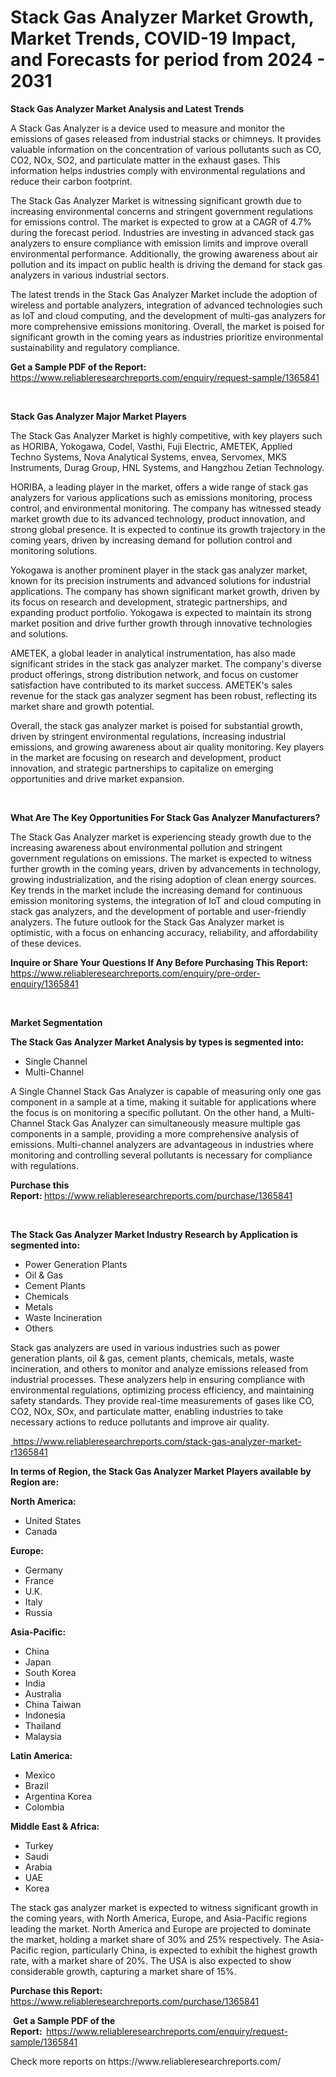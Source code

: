 <p><h1>Stack Gas Analyzer Market Growth, Market Trends, COVID-19 Impact, and Forecasts for period from 2024 - 2031</h1></p><p><strong>Stack Gas Analyzer Market Analysis and Latest Trends</strong></p>
<p><p>A Stack Gas Analyzer is a device used to measure and monitor the emissions of gases released from industrial stacks or chimneys. It provides valuable information on the concentration of various pollutants such as CO, CO2, NOx, SO2, and particulate matter in the exhaust gases. This information helps industries comply with environmental regulations and reduce their carbon footprint.</p><p>The Stack Gas Analyzer Market is witnessing significant growth due to increasing environmental concerns and stringent government regulations for emissions control. The market is expected to grow at a CAGR of 4.7% during the forecast period. Industries are investing in advanced stack gas analyzers to ensure compliance with emission limits and improve overall environmental performance. Additionally, the growing awareness about air pollution and its impact on public health is driving the demand for stack gas analyzers in various industrial sectors.</p><p>The latest trends in the Stack Gas Analyzer Market include the adoption of wireless and portable analyzers, integration of advanced technologies such as IoT and cloud computing, and the development of multi-gas analyzers for more comprehensive emissions monitoring. Overall, the market is poised for significant growth in the coming years as industries prioritize environmental sustainability and regulatory compliance.</p></p>
<p><strong>Get a Sample PDF of the Report:&nbsp;</strong> <a href="https://www.reliableresearchreports.com/enquiry/request-sample/1365841">https://www.reliableresearchreports.com/enquiry/request-sample/1365841</a></p>
<p>&nbsp;</p>
<p><strong>Stack Gas Analyzer Major Market Players</strong></p>
<p><p>The Stack Gas Analyzer Market is highly competitive, with key players such as HORIBA, Yokogawa, Codel, Vasthi, Fuji Electric, AMETEK, Applied Techno Systems, Nova Analytical Systems, envea, Servomex, MKS Instruments, Durag Group, HNL Systems, and Hangzhou Zetian Technology. </p><p>HORIBA, a leading player in the market, offers a wide range of stack gas analyzers for various applications such as emissions monitoring, process control, and environmental monitoring. The company has witnessed steady market growth due to its advanced technology, product innovation, and strong global presence. It is expected to continue its growth trajectory in the coming years, driven by increasing demand for pollution control and monitoring solutions.</p><p>Yokogawa is another prominent player in the stack gas analyzer market, known for its precision instruments and advanced solutions for industrial applications. The company has shown significant market growth, driven by its focus on research and development, strategic partnerships, and expanding product portfolio. Yokogawa is expected to maintain its strong market position and drive further growth through innovative technologies and solutions.</p><p>AMETEK, a global leader in analytical instrumentation, has also made significant strides in the stack gas analyzer market. The company's diverse product offerings, strong distribution network, and focus on customer satisfaction have contributed to its market success. AMETEK's sales revenue for the stack gas analyzer segment has been robust, reflecting its market share and growth potential.</p><p>Overall, the stack gas analyzer market is poised for substantial growth, driven by stringent environmental regulations, increasing industrial emissions, and growing awareness about air quality monitoring. Key players in the market are focusing on research and development, product innovation, and strategic partnerships to capitalize on emerging opportunities and drive market expansion.</p></p>
<p>&nbsp;</p>
<p><strong>What Are The Key Opportunities For Stack Gas Analyzer Manufacturers?</strong></p>
<p><p>The Stack Gas Analyzer market is experiencing steady growth due to the increasing awareness about environmental pollution and stringent government regulations on emissions. The market is expected to witness further growth in the coming years, driven by advancements in technology, growing industrialization, and the rising adoption of clean energy sources. Key trends in the market include the increasing demand for continuous emission monitoring systems, the integration of IoT and cloud computing in stack gas analyzers, and the development of portable and user-friendly analyzers. The future outlook for the Stack Gas Analyzer market is optimistic, with a focus on enhancing accuracy, reliability, and affordability of these devices.</p></p>
<p><strong>Inquire or Share Your Questions If Any Before Purchasing This Report:</strong> <a href="https://www.reliableresearchreports.com/enquiry/pre-order-enquiry/1365841">https://www.reliableresearchreports.com/enquiry/pre-order-enquiry/1365841</a></p>
<p>&nbsp;</p>
<p><strong>Market Segmentation</strong></p>
<p><strong>The Stack Gas Analyzer Market Analysis by types is segmented into:</strong></p>
<p><ul><li>Single Channel</li><li>Multi-Channel</li></ul></p>
<p><p>A Single Channel Stack Gas Analyzer is capable of measuring only one gas component in a sample at a time, making it suitable for applications where the focus is on monitoring a specific pollutant. On the other hand, a Multi-Channel Stack Gas Analyzer can simultaneously measure multiple gas components in a sample, providing a more comprehensive analysis of emissions. Multi-channel analyzers are advantageous in industries where monitoring and controlling several pollutants is necessary for compliance with regulations.</p></p>
<p><strong>Purchase this Report:&nbsp;</strong><a href="https://www.reliableresearchreports.com/purchase/1365841">https://www.reliableresearchreports.com/purchase/1365841</a></p>
<p>&nbsp;</p>
<p><strong>The Stack Gas Analyzer Market Industry Research by Application is segmented into:</strong></p>
<p><ul><li>Power Generation Plants</li><li>Oil & Gas</li><li>Cement Plants</li><li>Chemicals</li><li>Metals</li><li>Waste Incineration</li><li>Others</li></ul></p>
<p><p>Stack gas analyzers are used in various industries such as power generation plants, oil & gas, cement plants, chemicals, metals, waste incineration, and others to monitor and analyze emissions released from industrial processes. These analyzers help in ensuring compliance with environmental regulations, optimizing process efficiency, and maintaining safety standards. They provide real-time measurements of gases like CO, CO2, NOx, SOx, and particulate matter, enabling industries to take necessary actions to reduce pollutants and improve air quality.</p></p>
<p><a href="https://www.reliableresearchreports.com/stack-gas-analyzer-market-r1365841">&nbsp;https://www.reliableresearchreports.com/stack-gas-analyzer-market-r1365841</a></p>
<p><strong>In terms of Region, the Stack Gas Analyzer Market Players available by Region are:</strong></p>
<p>
    <p> <strong> North America: </strong>
        <ul>
            <li>United States</li>
            <li>Canada</li>
        </ul>
        </p> 
    <p> <strong> Europe: </strong>
        <ul>
            <li>Germany</li>
            <li>France</li>
            <li>U.K.</li>
            <li>Italy</li>
            <li>Russia</li>
        </ul>
        </p> 
    <p> <strong> Asia-Pacific: </strong>
        <ul>
            <li>China</li>
            <li>Japan</li>
            <li>South Korea</li>
            <li>India</li>
            <li>Australia</li>
            <li>China Taiwan</li>
            <li>Indonesia</li>
            <li>Thailand</li>
            <li>Malaysia</li>
        </ul>
        </p> 
    <p> <strong> Latin America: </strong>
        <ul>
            <li>Mexico</li>
            <li>Brazil</li>
            <li>Argentina Korea</li>
            <li>Colombia</li>
        </ul>
        </p> 
    <p> <strong> Middle East & Africa: </strong>
        <ul>
            <li>Turkey</li>
            <li>Saudi</li>
            <li>Arabia</li>
            <li>UAE</li>
            <li>Korea</li>
        </ul>
    </p>
    </p>
<p><p>The stack gas analyzer market is expected to witness significant growth in the coming years, with North America, Europe, and Asia-Pacific regions leading the market. North America and Europe are projected to dominate the market, holding a market share of 30% and 25% respectively. The Asia-Pacific region, particularly China, is expected to exhibit the highest growth rate, with a market share of 20%. The USA is also expected to show considerable growth, capturing a market share of 15%.</p></p>
<p><strong>Purchase this Report: </strong><a href="https://www.reliableresearchreports.com/purchase/1365841">https://www.reliableresearchreports.com/purchase/1365841</a></p>
<p>&nbsp;<strong>Get a Sample PDF of the Report:&nbsp;&nbsp;</strong><a href="https://www.reliableresearchreports.com/enquiry/request-sample/1365841">https://www.reliableresearchreports.com/enquiry/request-sample/1365841</a></p>
<p><strong></strong></p>
<p>Check more reports on https://www.reliableresearchreports.com/</p>